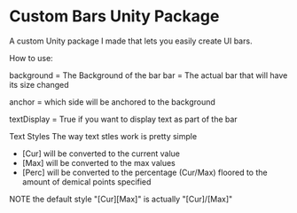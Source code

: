 # Custom Bars Unity Package
A custom Unity package I made that lets you easily create UI bars.

How to use:

background = The Background of the bar
bar = The actual bar that will have its size changed

anchor = which side will be anchored to the background

textDisplay = True if you want to display text as part of the bar

Text Styles
The way text stles work is pretty simple

- [Cur] will be converted to the current value
- [Max] will be converted to the max values
- [Perc] will be converted to the percentage (Cur/Max) floored to the amount of demical points specified

NOTE the default style "[Cur][Max]" is actually "[Cur]/[Max]"
